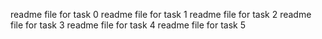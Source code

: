 readme file for task 0
readme file for task 1
readme file for task 2
readme file for task 3
readme file for task 4
readme file for task 5
